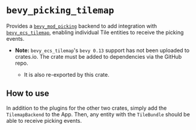 # `bevy_picking_tilemap`

Provides a [`bevy_mod_picking`](https://github.com/aevyrie/bevy_mod_picking) backend to add
integration with [`bevy_ecs_tilemap`](https://github.com/StarArawn/bevy_ecs_tilemap), enabling individual
Tile entities to receive the picking events.

 - **Note:** `bevy_ecs_tilemap`'s `bevy 0.13` support has not been uploaded to crates.io. The crate must be added to dependencies
   via the GitHub repo.
   
   - It is also re-exported by this crate.


## How to use

In addition to the plugins for the other two crates, simply add the `TilemapBackend` to the App. Then, any entity with the `TileBundle`
should be able to receive picking events.

